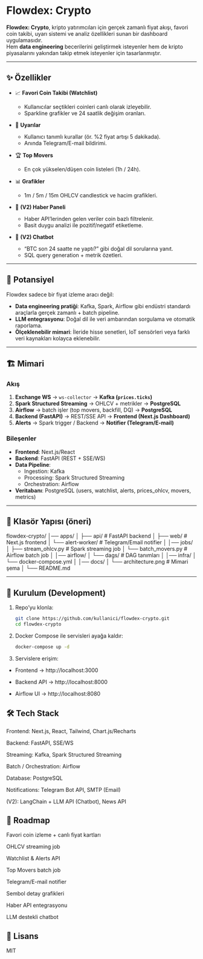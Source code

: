 # Flowdex: Crypto

**Flowdex: Crypto**, kripto yatırımcıları için gerçek zamanlı fiyat akışı, favori coin takibi, uyarı sistemi ve analiz özellikleri sunan bir dashboard uygulamasıdır.  
Hem **data engineering** becerilerini geliştirmek isteyenler hem de kripto piyasalarını yakından takip etmek isteyenler için tasarlanmıştır.

---

## ✨ Özellikler

- 📈 **Favori Coin Takibi (Watchlist)**
  - Kullanıcılar seçtikleri coinleri canlı olarak izleyebilir.
  - Sparkline grafikler ve 24 saatlik değişim oranları.

- 🚨 **Uyarılar**
  - Kullanıcı tanımlı kurallar (ör. %2 fiyat artışı 5 dakikada).
  - Anında Telegram/E-mail bildirimi.

- 🏆 **Top Movers**
  - En çok yükselen/düşen coin listeleri (1h / 24h).

- 📊 **Grafikler**
  - 1m / 5m / 15m OHLCV candlestick ve hacim grafikleri.

- 📰 **(V2) Haber Paneli**
  - Haber API’lerinden gelen veriler coin bazlı filtrelenir.
  - Basit duygu analizi ile pozitif/negatif etiketleme.

- 🤖 **(V2) Chatbot**
  - “BTC son 24 saatte ne yaptı?” gibi doğal dil sorularına yanıt.
  - SQL query generation + metrik özetleri.

---

## 🔮 Potansiyel

Flowdex sadece bir fiyat izleme aracı değil:  
- **Data engineering pratiği**: Kafka, Spark, Airflow gibi endüstri standardı araçlarla gerçek zamanlı + batch pipeline.  
- **LLM entegrasyonu**: Doğal dil ile veri ambarından sorgulama ve otomatik raporlama.  
- **Ölçeklenebilir mimari**: İleride hisse senetleri, IoT sensörleri veya farklı veri kaynakları kolayca eklenebilir.  

---

## 🏗️ Mimari

### Akış
1. **Exchange WS** → `ws-collector` → **Kafka (`prices.ticks`)**
2. **Spark Structured Streaming** → OHLCV + metrikler → **PostgreSQL**
3. **Airflow** → batch işler (top movers, backfill, DQ) → **PostgreSQL**
4. **Backend (FastAPI)** → REST/SSE API → **Frontend (Next.js Dashboard)**
5. **Alerts** → Spark trigger / Backend → **Notifier (Telegram/E-mail)**

### Bileşenler
- **Frontend**: Next.js/React  
- **Backend**: FastAPI (REST + SSE/WS)  
- **Data Pipeline**:  
  - Ingestion: Kafka  
  - Processing: Spark Structured Streaming  
  - Orchestration: Airflow  
- **Veritabanı**: PostgreSQL (users, watchlist, alerts, prices_ohlcv, movers, metrics)  

---

## 📂 Klasör Yapısı (öneri)

flowdex-crypto/
│── apps/
│ ├── api/ # FastAPI backend
│ ├── web/ # Next.js frontend
│ └── alert-worker/ # Telegram/Email notifier
│
│── jobs/
│ ├── stream_ohlcv.py # Spark streaming job
│ └── batch_movers.py # Airflow batch job
│
│── airflow/
│ └── dags/ # DAG tanımları
│
│── infra/
│ └── docker-compose.yml
│
│── docs/
│ └── architecture.png # Mimari şema
│
└── README.md


---

## 🚀 Kurulum (Development)

1. Repo’yu klonla:  
   ```bash
   git clone https://github.com/kullanici/flowdex-crypto.git
   cd flowdex-crypto


2. Docker Compose ile servisleri ayağa kaldır:
    ```bash
    docker-compose up -d


3. Servislere erişim:
- Frontend → http://localhost:3000

- Backend API → http://localhost:8000

- Airflow UI → http://localhost:8080


##  🛠️ Tech Stack

Frontend: Next.js, React, Tailwind, Chart.js/Recharts

Backend: FastAPI, SSE/WS

Streaming: Kafka, Spark Structured Streaming

Batch / Orchestration: Airflow

Database: PostgreSQL

Notifications: Telegram Bot API, SMTP (Email)

(V2): LangChain + LLM API (Chatbot), News API

##    📅 Roadmap

 Favori coin izleme + canlı fiyat kartları

 OHLCV streaming job

 Watchlist & Alerts API

 Top Movers batch job

 Telegram/E-mail notifier

 Sembol detay grafikleri

 Haber API entegrasyonu

 LLM destekli chatbot

## 📜 Lisans

MIT